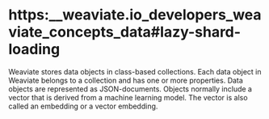 # https:\_\_weaviate.io_developers_weaviate_concepts_data#lazy-shard-loading

Weaviate stores data objects in class-based collections. Each data object in Weaviate belongs to a collection and has one or more properties. Data objects are represented as JSON-documents. Objects normally include a vector that is derived from a machine learning model. The vector is also called an embedding or a vector embedding.
